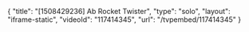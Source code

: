 {
    "title": "[1508429236] Ab Rocket Twister",
    "type": "solo",
    "layout": "iframe-static",
    "videoId": "117414345",
    "url": "\/tvpembed\/117414345"
}